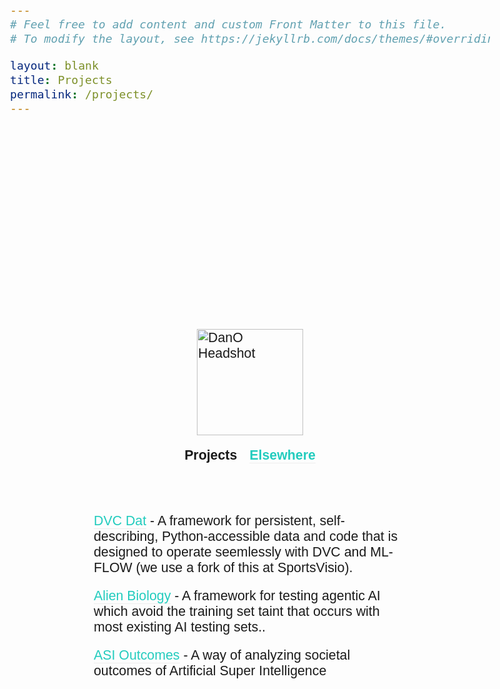 ```yaml
---
# Feel free to add content and custom Front Matter to this file.
# To modify the layout, see https://jekyllrb.com/docs/themes/#overriding-theme-defaults

layout: blank
title: Projects
permalink: /projects/
---
```




<head>
  <link href="https://fonts.googleapis.com/css2?family=Source+Sans+Pro:wght@100;300;600&display=swap" rel="stylesheet">
  <style>
    a, a:visited, a:active {
      color: #23ccbe;
      text-decoration: none;
      border-bottom-width: 1px;
      border-bottom-style: solid;
      border-bottom-color: #ededed;
    }
    b {
      font-weight: 600;
    }
    body {
      font-family: "Source Sans Pro", sans-serif;
      font-weight: 300;
      font-size: 16pt;
    }
  </style>
</head>


<div style="display: flex; justify-content: center; 
     align-items: center; height: 100vh;">

 <div style="display: flex; flex-direction: column; align-items: center; gap: 20px; height: 100vh; width: 500px;"> 

   <div style="height: 300px;"></div>

   <div><img src="../assets/images/dan_headshot.png" height=170 alt="DanO Headshot"></div>

   <div style="display: flex; justify-content: center; gap: 20px;">
    <b>Projects</b>
  	<b><a href="/elsewhere/">Elsewhere</a></b>
   </div>

   <div style="height: 1vh;"></div>

   <div><a href="https://github.com/oblinger/DVC-DAT">DVC Dat</a> - A framework for persistent, self-describing, Python-accessible data and code that is designed to operate seemlessly with DVC and ML-FLOW (we use a fork of this at SportsVisio).</div>

   <div><a href="/projects/AlienBiology">Alien Biology</a> - A framework for testing agentic AI which avoid the training set taint that occurs with most existing AI testing sets..</div>

   <div><a href="/ASIO/ASI_Outcomes/">ASI Outcomes</a> - A way of analyzing societal outcomes of Artificial Super Intelligence</div>

  </div>

</div>


